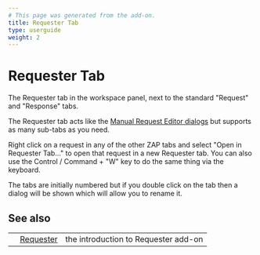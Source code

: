 ```yaml
---
# This page was generated from the add-on.
title: Requester Tab
type: userguide
weight: 2
---
```


# Requester Tab

The Requester tab in the workspace panel, next to the standard "Request" and "Response" tabs.

The Requester tab acts like the [Manual
Request Editor dialogs](/docs/desktop/addons/requester/dialogs/) but supports as many sub-tabs as you need.

Right click on a request in any of the other ZAP tabs and select
"Open in Requester Tab..." to open that request in a new Requester
tab. You can also use the Control / Command + "W" key to do the same
thing via the keyboard.

The tabs are initially numbered but if you double click on the
tab then a dialog will be shown which will allow you to rename it.

## See also

|   |                                              |                                      |
|---|----------------------------------------------|--------------------------------------|
|   | [Requester](/docs/desktop/addons/requester/) | the introduction to Requester add-on |
